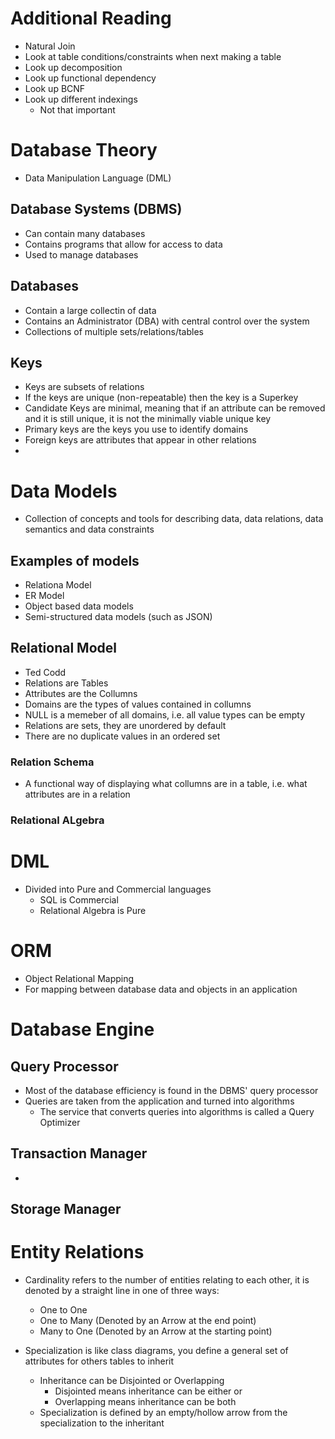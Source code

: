 # Additional Reading

- Natural Join
- Look at table conditions/constraints when next making a table
- Look up decomposition
- Look up functional dependency
- Look up BCNF
- Look up different indexings 
    - Not that important

# Database Theory

- Data Manipulation Language (DML)

## Database Systems (DBMS)

- Can contain many databases
- Contains programs that allow for access to data
- Used to manage databases

## Databases

- Contain a large collectin of data
- Contains an Administrator (DBA) with central control over the system
- Collections of multiple sets/relations/tables

## Keys

- Keys are subsets of relations
- If the keys are unique (non-repeatable) then the key is a Superkey
- Candidate Keys are minimal, meaning that if an attribute can be removed and it is still unique, it is not the minimally viable unique key
- Primary keys are the keys you use to identify domains
- Foreign keys are attributes that appear in other relations
- 

# Data Models

- Collection of concepts and tools for describing data, data relations, data semantics and data constraints

## Examples of models

- Relationa Model
- ER Model
- Object based data models
- Semi-structured data models (such as JSON)

## Relational Model

- Ted Codd
- Relations are Tables
- Attributes are the Collumns
- Domains are the types of values contained in collumns
- NULL is a memeber of all domains, i.e. all value types can be empty
- Relations are sets, they are unordered by default
- There are no duplicate values in an ordered set

### Relation Schema

- A functional way of displaying what collumns are in a table, i.e. what attributes are in a relation

### Relational ALgebra

# DML

- Divided into Pure and Commercial languages
    - SQL is Commercial
    - Relational Algebra is Pure

# ORM

- Object Relational Mapping
- For mapping between database data and objects in an application

# Database Engine

## Query Processor

- Most of the database efficiency is found in the DBMS' query processor
- Queries are taken from the application and turned into algorithms
    - The service that converts queries into algorithms is called a Query Optimizer

## Transaction Manager

- 

## Storage Manager

# Entity Relations

- Cardinality refers to the number of entities relating to each other, it is denoted by a straight line in one of three ways:
    - One to One
    - One to Many (Denoted by an Arrow at the end point)
    - Many to One (Denoted by an Arrow at the starting point)

- Specialization is like class diagrams, you define a general set of attributes for others tables to inherit
    - Inheritance can be Disjointed or Overlapping
        - Disjointed means inheritance can be either or
        - Overlapping means inheritance can be both
    - Specialization is defined by an empty/hollow arrow from the specialization to the inheritant

